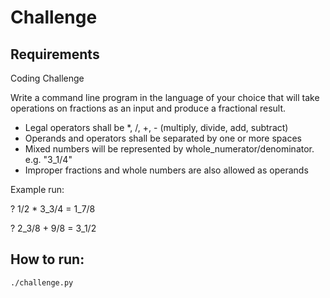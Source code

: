# Challenge

## Requirements

Coding Challenge

Write a command line program in the language of your choice that will take operations on fractions
as an input and produce a fractional result.

- Legal operators shall be *, /, +, - (multiply, divide, add, subtract)
- Operands and operators shall be separated by one or more spaces
- Mixed numbers will be represented by whole_numerator/denominator. e.g. "3_1/4"
- Improper fractions and whole numbers are also allowed as operands

Example run:

  ? 1/2 * 3_3/4
  = 1_7/8
  
  ? 2_3/8 + 9/8
  = 3_1/2

## How to run:

`./challenge.py`
